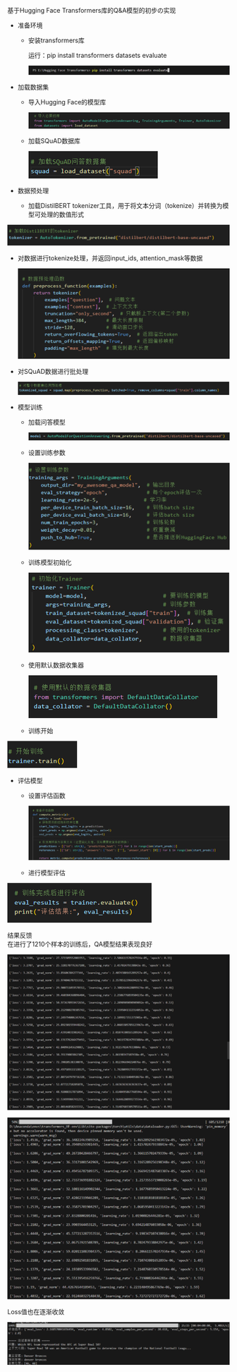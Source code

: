 ﻿基于Hugging Face Transformers库的Q&A模型的初步の实现

- 准备环境
  - 安装transformers库

    运行：pip install transformers datasets evaluate

    ![](Aspose.Words.98bbe647-ee5e-449a-95d8-8fb752fc6945.001.png)

- 加载数据集
  - 导入Hugging Face的模型库

    ![](Aspose.Words.98bbe647-ee5e-449a-95d8-8fb752fc6945.002.png)

  - 加载SQuAD数据库

    ![](Aspose.Words.98bbe647-ee5e-449a-95d8-8fb752fc6945.003.png)


- 数据预处理
  - 加载DistilBERT tokenizer工具，用于将文本分词（tokenize）并转换为模型可处理的数值形式

![](Aspose.Words.98bbe647-ee5e-449a-95d8-8fb752fc6945.004.png)

- 对数据进行tokenize处理，并返回input\_ids, attention\_mask等数据

  ![](Aspose.Words.98bbe647-ee5e-449a-95d8-8fb752fc6945.005.png)

- 对SQuAD数据进行批处理

  ![](Aspose.Words.98bbe647-ee5e-449a-95d8-8fb752fc6945.006.png)

- 模型训练
  - 加载问答模型

    ![](Aspose.Words.98bbe647-ee5e-449a-95d8-8fb752fc6945.007.png)

  - 设置训练参数

    ![](Aspose.Words.98bbe647-ee5e-449a-95d8-8fb752fc6945.008.png)

  - 训练模型初始化

    ![](Aspose.Words.98bbe647-ee5e-449a-95d8-8fb752fc6945.009.png)

  - 使用默认数据收集器

    ![](Aspose.Words.98bbe647-ee5e-449a-95d8-8fb752fc6945.010.png)

  - 训练开始

![](Aspose.Words.98bbe647-ee5e-449a-95d8-8fb752fc6945.011.png)

- 评估模型
  - 设置评估函数

    ![](Aspose.Words.98bbe647-ee5e-449a-95d8-8fb752fc6945.012.png)

  - 进行模型评估

![](Aspose.Words.98bbe647-ee5e-449a-95d8-8fb752fc6945.013.png)



结果反馈\
在进行了1210个样本的训练后，QA模型结果表现良好

![](Aspose.Words.98bbe647-ee5e-449a-95d8-8fb752fc6945.014.png)

![](Aspose.Words.98bbe647-ee5e-449a-95d8-8fb752fc6945.015.png)

Loss值也在逐渐收敛

![](Aspose.Words.98bbe647-ee5e-449a-95d8-8fb752fc6945.016.png)
